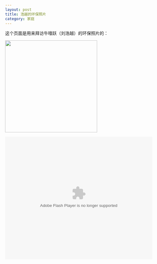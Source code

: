 ```yaml
---
layout: post
title: 浩越的环保照片	
category: 家庭
---
```


这个页面是用来拜访牛嚎跃（刘浩越）的环保照片的：

<div>
	<img style="width:300px;" src="http://pic.qiantucdn.com/58pic/13/20/62/82Q58PIC6NU_1024.jpg" alt="">
</div>

<embed src="http://static.video.qq.com/TPout.swf?vid=t0306siq9ar&auto=0" allowFullScreen="true" quality="high" width="480" height="400" align="middle" allowScriptAccess="always" type="application/x-shockwave-flash"></embed>